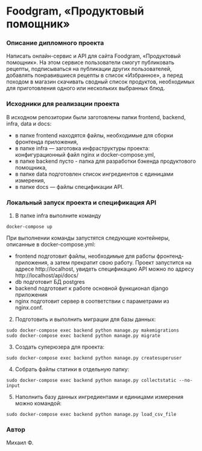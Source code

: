 # Foodgram, «Продуктовый помощник»

### Описание дипломного проекта
Написать онлайн-сервис и API для сайта Foodgram, «Продуктовый помощник». На этом сервисе пользователи смогут публиковать рецепты, подписываться на публикации других пользователей, добавлять понравившиеся рецепты в список «Избранное», а перед походом в магазин скачивать сводный список продуктов, необходимых для приготовления одного или нескольких выбранных блюд.

### Исходники для реализации проекта
В исходном репозитории были заготовлены папки frontend, backend, infra, data и docs:
- в папке frontend находятся файлы, необходимые для сборки фронтенда приложения,
- в папке infra — заготовка инфраструктуры проекта: конфигурационный файл nginx и docker-compose.yml,
- в папке backend пусто - папка для разработки бэкенда продуктового помощника,
- в папке data подготовлен список ингредиентов с единицами измерения,
- в папке docs — файлы спецификации API.

### Локальный запуск проекта и спецификация API
1. В папке infra выполните команду
```
docker-compose up
``` 
При выполнении команды запустятся следующие контейнеры, описанные в docker-compose.yml:
- frontend подготовит файлы, необходимые для работы фронтенд-приложения, а затем прекратит свою работу. 
Проект запустится на адресе http://localhost, увидеть спецификацию API можно по адресу http://localhost/api/docs/
- db подготовит БД postgres
- backend подготовит к работе основной функционал django приложения
- nginx подготовит сервер в соответствии с параметрами из nginx.conf.
2. Подготовить и выполнить миграции для базы данных:
```
sudo docker-compose exec backend python manage.py makemigrations
sudo docker-compose exec backend python manage.py migrate
```
3. Создать суперюзера для проекта:
```
sudo docker-compose exec backend python manage.py createsuperuser
```
4. Собрать файлы статики в отдельную папку:
```
sudo docker-compose exec backend python manage.py collectstatic --no-input
```
5. Наполнить базу данных ингредиентами и единицами измерения можно командой:
```
sudo docker-compose exec backend python manage.py load_csv_file
```

### Автор
Михаил Ф.